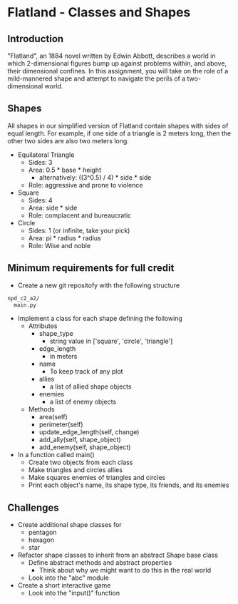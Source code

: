 # Flatland - Classes and Shapes

## Introduction

"Flatland", an 1884 novel written by Edwin Abbott, describes a world in which 2-dimensional figures bump up against problems within, and above, their dimensional confines. In this assignment, you will take on the role of a mild-mannered shape and attempt to navigate the perils of a two-dimensional world.

## Shapes

All shapes in our simplified version of Flatland contain shapes with sides of equal length. For example, if one side of a triangle is 2 meters long, then the other two sides are also two meters long.

* Equilateral Triangle
  * Sides: 3
  * Area: 0.5 * base * height
      * alternatively: ((3^0.5) / 4) * side * side
  * Role: aggressive and prone to violence
* Square
  * Sides: 4
  * Area: side * side
  * Role: complacent and bureaucratic
* Circle
  * Sides: 1 (or infinite, take your pick)
  * Area: pi * radius * radius
  * Role: Wise and noble

## Minimum requirements for full credit

* Create a new git repositofy with the following structure

```txt
npd_c2_a2/
  main.py
```

* Implement a class for each shape defining the following
  * Attributes
    * shape_type
      * string value in ['square', 'circle', 'triangle']
    * edge_length
      * in meters
    * name
      * To keep track of any plot
    * allies
      * a list of allied shape objects
    * enemies
      * a list of enemy objects
  * Methods
    * area(self)
    * perimeter(self)
    * update_edge_length(self, change)
    * add_ally(self, shape_object)
    * add_enemy(self, shape_object)
* In a function called main()
  * Create two objects from each class
  * Make triangles and circles allies
  * Make squares enemies of triangles and circles
  * Print each object's name, its shape type, its friends, and its enemies

## Challenges

* Create additional shape classes for
  * pentagon
  * hexagon
  * star
* Refactor shape classes to inherit from an abstract Shape base class
  * Define abstract methods and abstract properties
    * Think about why we might want to do this in the real world
  * Look into the "abc" module
* Create a short interactive game
  * Look into the "input()" function
